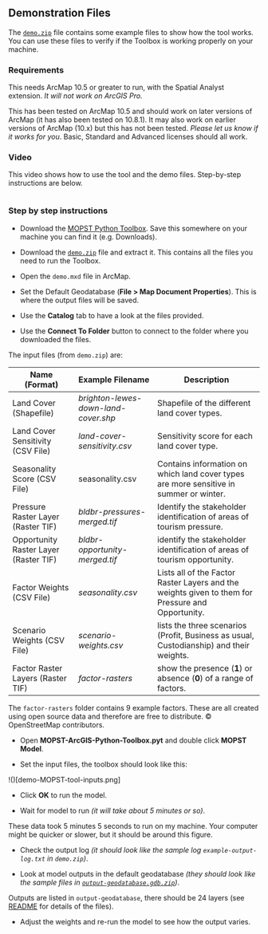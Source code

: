 ## Demonstration Files

The [`demo.zip`](https://github.com/mopst/arcgis-python-toolbox/releases/download/v1.0.0/demo.zip) file contains some example files to show how the tool works. You can use these files to verify if the Toolbox is working properly on your machine. 

### Requirements

This needs ArcMap 10.5 or greater to run, with the Spatial Analyst extension. *It will not work on ArcGIS Pro.*

This has been tested on ArcMap 10.5 and should work on later versions of ArcMap (it has also been tested on 10.8.1). It may also work on earlier versions of ArcMap (10.x) but this has not been tested. *Please let us know if it works for you*. Basic, Standard and Advanced licenses should all work. 

### Video

This video shows how to use the tool and the demo files. Step-by-step instructions are below. 

[![]()](https://www.youtube.com/watch?v=VID)

### Step by step instructions

- Download the [MOPST Python Toolbox](https://github.com/mopst/arcgis-python-toolbox/releases/download/v1.0.0/MOPST-ArcGIS-Python-Toolbox.pyt). Save this somewhere on your machine you can find it (e.g. Downloads). 

- Download the [`demo.zip`](https://github.com/mopst/arcgis-python-toolbox/releases/download/v1.0.0/demo.zip) file and extract it. This contains all the files you need to run the Toolbox. 

- Open the `demo.mxd` file in ArcMap. 

- Set the Default Geodatabase (**File > Map Document Properties**). This is where the output files will be saved. 

- Use the **Catalog** tab to have a look at the files provided. 

- Use the **Connect To Folder** button to connect to the folder where you downloaded the files. 

The input files (from `demo.zip`) are:

Name (Format) | Example Filename | Description
-- | -- | -- 
Land Cover (Shapefile) | *brighton-lewes-down-land-cover.shp* | Shapefile of the different land cover types. 
Land Cover Sensitivity (CSV File) | *land-cover-sensitivity.csv* | Sensitivity score for each land cover type.
Seasonality Score (CSV File) | seasonality.csv | Contains information on which land cover types are more sensitive in summer or winter. 
Pressure Raster Layer (Raster TIF) | *bldbr-pressures-merged.tif* | Identify the stakeholder identification of areas of tourism pressure. 
Opportunity Raster Layer (Raster TIF) | *bldbr-opportunity-merged.tif* | identify the stakeholder identification of areas of tourism opportunity. 
Factor Weights (CSV File) | *seasonality.csv* | Lists all of the Factor Raster Layers and the weights given to them for Pressure and Opportunity.
Scenario Weights (CSV File) | *scenario-weights.csv* | lists the three scenarios (Profit, Business as usual, Custodianship) and their weights. 
Factor Raster Layers (Raster TIF) | *factor-rasters* | show the presence (**1**) or absence (**0**) of a range of factors. 

The `factor-rasters` folder contains 9 example factors. These are all created using open source data and therefore are free to distribute. © OpenStreetMap contributors. 

- Open **MOPST-ArcGIS-Python-Toolbox.pyt** and double click **MOPST Model**. 

- Set the input files, the toolbox should look like this:

!()[demo-MOPST-tool-inputs.png]

- Click **OK** to run the model.

- Wait for model to run *(it will take about 5 minutes or so)*. 

These data took 5 minutes 5 seconds to run on my machine. Your computer might be quicker or slower, but it should be around this figure. 
 

- Check the output log *(it should look like the sample log `example-output-log.txt` in `demo.zip`)*. 

- Look at model outputs in the default geodatabase *(they should look like the sample files in [`output-geodatabase.gdb.zip`](https://github.com/mopst/arcgis-python-toolbox/releases/download/v1.0.0/output-geodatabase.gdb.zip))*. 

Outputs are listed in `output-geodatabase`, there should be 24 layers (see [README](readme.md) for details of the files). 

- Adjust the weights and re-run the model to see how the output varies.
